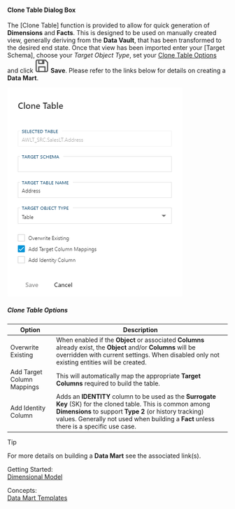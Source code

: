 #### Clone Table Dialog Box

The [Clone Table] function is provided to allow for quick generation of **Dimensions** and **Facts**.  This is designed to be used on manually created view, generally deriving from the **Data Vault**, that has been transformed to the desired end state.  Once that view has been imported enter your [Target Schema], choose your *Target Object Type*, set your [Clone Table Options](#clone-table-options) and click <img class="icon-inline" src="images/svg-icons/save.svg" /> **Save**.  Please refer to the links below for details on creating a **Data Mart**.

![Clone Table Dialog Box -mtb-20-image](images/bimlflex-app-dialog-clone-table.png "Clone Table Dialog Box")

##### Clone Table Options

| Option                     | Description |
| -------------------------- | ----------- |
| Overwrite Existing         | When enabled if the **Object** or associated **Columns** already exist, the **Object** and/or **Columns** will be overridden with current settings.  When disabled only not existing entities will be created. |
| Add Target Column Mappings | This will automatically map the appropriate **Target Columns** required to build the table. |
| Add Identity Column        | Adds an **IDENTITY** column to be used as the **Surrogate Key** (SK) for the cloned table.  This is common among **Dimensions** to support **Type 2** (or history tracking) values.  Generally not used when building a **Fact** unless there is a specific use case. |

> [!TIP]
> For more details on building a **Data Mart** see the associated link(s).  
>
> Getting Started:  
> [Dimensional Model](../getting-started/dimensional-model.md)
>
> Concepts:  
> [Data Mart Templates](../concepts/data-mart-templates.md)
